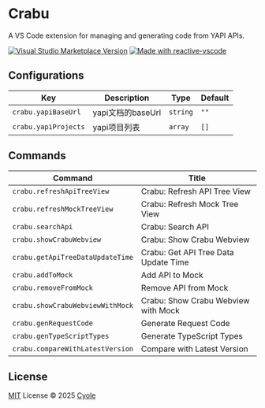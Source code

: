 # Crabu

A VS Code extension for managing and generating code from YAPI APIs.

<a href="https://marketplace.visualstudio.com/items?itemName=cyole.crabu" target="__blank"><img src="https://img.shields.io/visual-studio-marketplace/v/cyole.crabu.svg?color=eee&amp;label=VS%20Code%20Marketplace&logo=visual-studio-code" alt="Visual Studio Marketplace Version" /></a>
<a href="https://kermanx.github.io/reactive-vscode/" target="__blank"><img src="https://img.shields.io/badge/made_with-reactive--vscode-%23007ACC?style=flat&labelColor=%23229863"  alt="Made with reactive-vscode" /></a>

## Configurations

<!-- configs -->

| Key                  | Description    | Type     | Default |
| -------------------- | -------------- | -------- | ------- |
| `crabu.yapiBaseUrl`  | yapi文档的baseUrl | `string` | `""`    |
| `crabu.yapiProjects` | yapi项目列表       | `array`  | `[]`    |

<!-- configs -->

## Commands

<!-- commands -->

| Command                          | Title                                |
| -------------------------------- | ------------------------------------ |
| `crabu.refreshApiTreeView`       | Crabu: Refresh API Tree View         |
| `crabu.refreshMockTreeView`      | Crabu: Refresh Mock Tree View        |
| `crabu.searchApi`                | Crabu: Search API                    |
| `crabu.showCrabuWebview`         | Crabu: Show Crabu Webview            |
| `crabu.getApiTreeDataUpdateTime` | Crabu: Get API Tree Data Update Time |
| `crabu.addToMock`                | Add API to Mock                      |
| `crabu.removeFromMock`           | Remove API from Mock                 |
| `crabu.showCrabuWebviewWithMock` | Crabu: Show Crabu Webview with Mock  |
| `crabu.genRequestCode`           | Generate Request Code                |
| `crabu.genTypeScriptTypes`       | Generate TypeScript Types            |
| `crabu.compareWithLatestVersion` | Compare with Latest Version          |

<!-- commands -->

## License

[MIT](./LICENSE.md) License © 2025 [Cyole](https://github.com/cyole)
